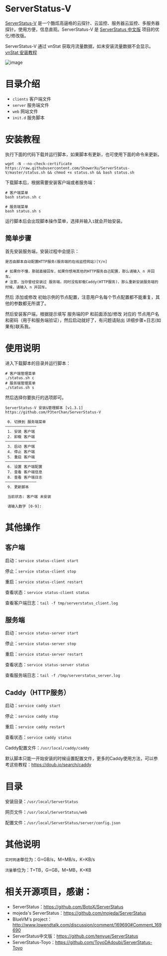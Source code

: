 # ServerStatus-V

[ServerStatus-V](https://github.com/P3terChan/ServerStatus-V) 是一个酷炫高逼格的云探针、云监控、服务器云监控、多服务器探针。使用方便，信息直观。ServerStatus-V 是 [ServerStatus 中文版](https://github.com/tenyue/ServerStatus) 项目的优化/修改版。

ServerStatus-V 通过 vnStat 获取月流量数据，如未安装流量数据不会显示。[vnStat 安装教程](http://www.p3ter.me/blog/2017-05-03-Linux下使用vnStat统计VPS流量/)

![image](https://raw.githubusercontent.com/P3terChan/ServerStatus-V/master/demo-desktop.png)

# 目录介绍

* `clients`  客户端文件
* `server`   服务端文件
* `web`      网站文件
* `init.d`   服务脚本

# 安装教程

执行下面的代码下载并运行脚本，如果脚本有更新，也可使用下面的命令来更新。
```
wget -N --no-check-certificate https://raw.githubusercontent.com/ShowerXu/ServerStatus-V/master/status.sh && chmod +x status.sh && bash status.sh
```
下载脚本后，根据需要安装客户端或者服务端：
```
# 客户端菜单
bash status.sh c
 
# 服务端菜单
bash status.sh s
```
运行脚本后会出现脚本操作菜单，选择并输入` 1 `就会开始安装。

## 简单步骤

首先安装服务端，安装过程中会提示：

```
是否由脚本自动配置HTTP服务(服务端的在线监控网站)[Y/n]
 
# 如果你不懂，那就直接回车，如果你想用其他的HTTP服务自己配置，那么请输入 n 并回车。
# 注意，当你曾经安装过 服务端，同时没有卸载Caddy(HTTP服务)，那么重新安装服务端的时候，请输入 n 并回车。
```

然后 添加或修改 初始示例的节点配置，注意用户名每个节点配置都不能重复，其他的参数都无所谓了。

然后安装客户端，根据提示填写 服务端的IP 和前面添加/修改 对应的 节点用户名和密码（用于和服务端验证），然后启动就好了，有问题请贴出 详细步骤+日志(如果有)联系我。

# 使用说明

进入下载脚本的目录并运行脚本：

```
# 客户端管理菜单
./status.sh c
# 服务端管理菜单
./status.sh s
```

然后选择你要执行的选项即可。

```
ServerStatus-V 安装&管理脚本 [v1.3.1]
https://github.com/P3terChan/ServerStatus-V

 0. 切换到 服务端菜单
——————————————
 1. 安装 客户端
 2. 卸载 客户端
——————————————
 3. 启动 客户端
 4. 停止 客户端
 5. 重启 客户端
——————————————
 6. 设置 客户端配置
 7. 查看 客户端信息
 8. 查看 客户端日志
——————————————
 9. 更新脚本

 当前状态: 客户端 未安装

 请输入数字 [0-9]:
```
# 其他操作

## 客户端

启动：`service status-client start`

停止：`service status-client stop`

重启：`service status-client restart`

查看状态：`service status-client status`

查看客户端日志：`tail -f tmp/serverstatus_client.log`

## 服务端

启动：`service status-server start`

停止：`service status-server stop`

重启：`service status-server restart`

查看状态：`service status-server status`

查看服务端日志：`tail -f /tmp/serverstatus_server.log`

## Caddy（HTTP服务）

启动：`service caddy start`

停止：`service caddy stop`

重启：`service caddy restart`

查看状态：`service caddy status`

Caddy配置文件：`/usr/local/caddy/caddy`

默认脚本只能一开始安装的时候设置配置文件，更多的Caddy使用方法，可以参考这些教程：https://doub.io/search/caddy

# 目录

安装目录：`/usr/local/ServerStatus`

网页文件：`/usr/local/ServerStatus/web`

配置文件：`/usr/local/ServerStatus/server/config.json`

# 其他说明

`实时网速`单位为：G=GB/s，M=MB/s，K=KB/s

`流量`单位为：T=TB，G=GB，M=MB，K=KB

# 相关开源项目，感谢： 

* ServerStatus：https://github.com/BotoX/ServerStatus
* mojeda's ServerStatus：https://github.com/mojeda/ServerStatus
* BlueVM's project：http://www.lowendtalk.com/discussion/comment/169690#Comment_169690
* ServerStatus中文版：https://github.com/tenyue/ServerStatus
* ServerStatus-Toyo：https://github.com/ToyoDAdoubi/ServerStatus-Toyo
